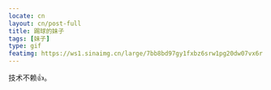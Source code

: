 ```yaml
---
locate: cn
layout: cn/post-full
title: 踢球的妹子
tags: [妹子]
type: gif
featimg: https://ws1.sinaimg.cn/large/7bb8bd97gy1fxbz6srw1pg20dw07vx6r.gif
---
```


技术不赖👍。
